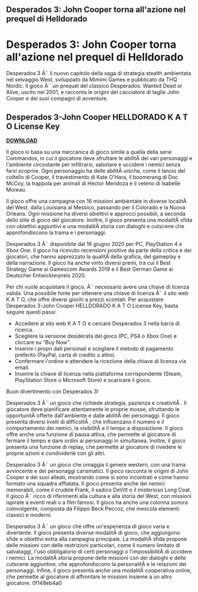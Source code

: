 ## Desperados 3: John Cooper torna all'azione nel prequel di Helldorado

  
# Desperados 3: John Cooper torna all'azione nel prequel di Helldorado
 
Desperados 3 Ã¨ il nuovo capitolo della saga di strategia stealth ambientata nel selvaggio West, sviluppato da Mimimi Games e pubblicato da THQ Nordic. Il gioco Ã¨ un prequel del classico Desperados: Wanted Dead or Alive, uscito nel 2001, e racconta le origini del cacciatore di taglie John Cooper e dei suoi compagni di avventure.
 
## Desperados 3-John Cooper HELLDORADO K A T O License Key


[**DOWNLOAD**](https://persifalque.blogspot.com/?d=2tKOt2)

 
Il gioco si basa su una meccanica di gioco simile a quella della serie Commandos, in cui il giocatore deve sfruttare le abilitÃ  dei vari personaggi e l'ambiente circostante per infiltrarsi, sabotare e uccidere i nemici senza farsi scoprire. Ogni personaggio ha delle abilitÃ  uniche, come il lancio del coltello di Cooper, il travestimento di Kate O'Hara, il boomerang di Doc McCoy, la trappola per animali di Hector Mendoza e il veleno di Isabelle Moreau.
 
Il gioco offre una campagna con 16 missioni ambientate in diverse localitÃ  del West, dalla Louisiana al Messico, passando per il Colorado e la Nuova Orleans. Ogni missione ha diversi obiettivi e approcci possibili, a seconda dello stile di gioco del giocatore. Inoltre, il gioco presenta una modalitÃ  sfida con obiettivi aggiuntivi e una modalitÃ  storia con dialoghi e cutscene che approfondiscono la trama e i personaggi.
 
Desperados 3 Ã¨ disponibile dal 16 giugno 2020 per PC, PlayStation 4 e Xbox One. Il gioco ha ricevuto recensioni positive da parte della critica e dei giocatori, che hanno apprezzato la qualitÃ  della grafica, del gameplay e della narrazione. Il gioco ha anche vinto diversi premi, tra cui il Best Strategy Game ai Gamescom Awards 2019 e il Best German Game ai Deutscher Entwicklerpreis 2020.
 
Per chi vuole acquistare il gioco, Ã¨ necessario avere una chiave di licenza valida. Una possibile fonte per ottenere una chiave di licenza Ã¨ il sito web K A T O, che offre diversi giochi a prezzi scontati. Per acquistare Desperados 3-John Cooper HELLDORADO K A T O License Key, basta seguire questi passi:
 
- Accedere al sito web K A T O e cercare Desperados 3 nella barra di ricerca.
- Scegliere la versione desiderata del gioco (PC, PS4 o Xbox One) e cliccare su "Buy Now".
- Inserire i propri dati personali e scegliere il metodo di pagamento preferito (PayPal, carta di credito o altro).
- Confermare l'ordine e attendere la ricezione della chiave di licenza via email.
- Inserire la chiave di licenza nella piattaforma corrispondente (Steam, PlayStation Store o Microsoft Store) e scaricare il gioco.

Buon divertimento con Desperados 3!
  
Desperados 3 Ã¨ un gioco che richiede strategia, pazienza e creativitÃ . Il giocatore deve pianificare attentamente le proprie mosse, sfruttando le opportunitÃ  offerte dall'ambiente e dalle abilitÃ  dei personaggi. Il gioco presenta diversi livelli di difficoltÃ , che influenzano il numero e il comportamento dei nemici, la visibilitÃ  e il tempo a disposizione. Il gioco offre anche una funzione di pausa attiva, che permette al giocatore di fermare il tempo e dare ordini ai personaggi in simultanea. Inoltre, il gioco presenta una funzione di replay, che permette al giocatore di rivedere le proprie azioni e condividerle con gli altri.
 
Desperados 3 Ã¨ un gioco che omaggia il genere western, con una trama avvincente e dei personaggi carismatici. Il gioco racconta le origini di John Cooper e dei suoi alleati, mostrando come si sono incontrati e come hanno formato una squadra affiatata. Il gioco presenta anche dei nemici memorabili, come il crudele Frank, il sadico DeVitt o il misterioso Long Coat. Il gioco Ã¨ ricco di riferimenti alla cultura e alla storia del West, con missioni ispirate a eventi reali o a film famosi. Il gioco ha anche una colonna sonora coinvolgente, composta da Filippo Beck Peccoz, che mescola elementi classici e moderni.
 
Desperados 3 Ã¨ un gioco che offre un'esperienza di gioco varia e divertente. Il gioco presenta diverse modalitÃ  di gioco, che aggiungono sfide e obiettivi extra alla campagna principale. La modalitÃ  sfida propone delle missioni con delle restrizioni particolari, come il numero limitato di salvataggi, l'uso obbligatorio di certi personaggi o l'impossibilitÃ  di uccidere i nemici. La modalitÃ  storia propone delle missioni con dei dialoghi e delle cutscene aggiuntive, che approfondiscono la personalitÃ  e le relazioni dei personaggi. Infine, il gioco presenta anche una modalitÃ  cooperativa online, che permette al giocatore di affrontare le missioni insieme a un altro giocatore.
 0f148eb4a0
